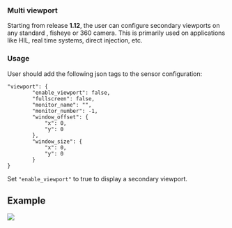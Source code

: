 ### Multi viewport
Starting from release **1.12**, the user can configure secondary viewports on any standard , fisheye or 360 camera. This is primarily used on applications like HIL, real time systems, direct injection, etc.

### Usage
User should add the following json tags to the sensor configuration:

```
"viewport": {
        "enable_viewport": false,
        "fullscreen": false,
        "monitor_name": "",
        "monitor_number": -1,
        "window_offset": {
            "x": 0,
            "y": 0
        },
        "window_size": {
            "x": 0,
            "y": 0
        }
}
```
Set `"enable_viewport"` to true to display a secondary viewport. 

## Example
<p class="img_container">
<img class="lg_img" src="../img/multiviewport.png"/>
</p>


